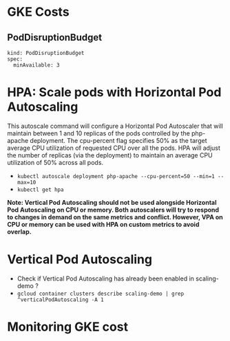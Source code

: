 # GKE Costs

## PodDisruptionBudget
```
kind: PodDisruptionBudget
spec:
  minAvailable: 3
```

# HPA: Scale pods with Horizontal Pod Autoscaling
This autoscale command will configure a Horizontal Pod Autoscaler that will maintain between 1 and 10 replicas of the pods controlled by the php-apache deployment. The cpu-percent flag specifies 50% as the target average CPU utilization of requested CPU over all the pods. 
HPA will adjust the number of replicas (via the deployment) to maintain an average CPU utilization of 50% across all pods.
- `kubectl autoscale deployment php-apache --cpu-percent=50 --min=1 --max=10`
- `kubectl get hpa`

**Note: Vertical Pod Autoscaling should not be used alongside Horizontal Pod Autoscaling on CPU or memory. Both autoscalers will try to respond to changes in demand on the same metrics and conflict. However, VPA on CPU or memory can be used with HPA on custom metrics to avoid overlap.**


# Vertical Pod Autoscaling
- Check if Vertical Pod Autoscaling has already been enabled in scaling-demo ?
- `gcloud container clusters describe scaling-demo | grep ^verticalPodAutoscaling -A 1`
# Monitoring GKE cost
